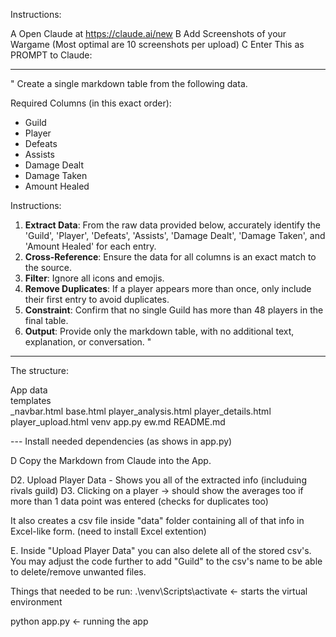 Instructions: 

A Open Claude at https://claude.ai/new
B Add Screenshots of your Wargame (Most optimal are 10 screenshots per upload)
C Enter This as PROMPT to Claude: 

------

" Create a single markdown table from the following data.

Required Columns (in this exact order):
- Guild
- Player
- Defeats
- Assists
- Damage Dealt
- Damage Taken
- Amount Healed

Instructions:
1.  **Extract Data**: From the raw data provided below, accurately identify the 'Guild', 'Player', 'Defeats', 'Assists', 'Damage Dealt', 'Damage Taken', and 'Amount Healed' for each entry.
2.  **Cross-Reference**: Ensure the data for all columns is an exact match to the source.
3.  **Filter**: Ignore all icons and emojis.
4.  **Remove Duplicates**: If a player appears more than once, only include their first entry to avoid duplicates.
5.  **Constraint**: Confirm that no single Guild has more than 48 players in the final table.
6.  **Output**: Provide only the markdown table, with no additional text, explanation, or conversation.
"

 -------

 The structure: 

 App
  data\
  templates\
   _navbar.html
   base.html
   player_analysis.html
   player_details.html
   player_upload.html
  venv
  app.py
  ew.md
  README.md 

--- Install needed dependencies (as shows in app.py)


D Copy the Markdown from Claude into the App. 

 D2. Upload Player Data - Shows you all of the extracted info (includuing rivals guild) 
 D3. Clicking on a player -> should show the averages too if more than 1 data point was entered (checks for duplicates too)

It also creates a csv file inside "data" folder containing all of that info in Excel-like form. (need to install Excel extention)

E. Inside "Upload Player Data" you can also delete all of the stored csv's. 
   You may adjust the code further to add "Guild" to the csv's name to be able to delete/remove unwanted files.

Things that needed to be run:
.\venv\Scripts\activate  <- starts the virtual environment

python app.py  <- running the app